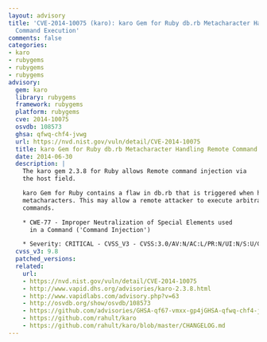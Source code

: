 ```yaml
---
layout: advisory
title: 'CVE-2014-10075 (karo): karo Gem for Ruby db.rb Metacharacter Handling Remote
  Command Execution'
comments: false
categories:
- karo
- rubygems
- rubygems
- rubygems
advisory:
  gem: karo
  library: rubygems
  framework: rubygems
  platform: rubygems
  cve: 2014-10075
  osvdb: 108573
  ghsa: qfwq-chf4-jvwg
  url: https://nvd.nist.gov/vuln/detail/CVE-2014-10075
  title: karo Gem for Ruby db.rb Metacharacter Handling Remote Command Execution
  date: 2014-06-30
  description: |
    The karo gem 2.3.8 for Ruby allows Remote command injection via
    the host field.

    karo Gem for Ruby contains a flaw in db.rb that is triggered when handling
    metacharacters. This may allow a remote attacker to execute arbitrary
    commands.

    * CWE-77 - Improper Neutralization of Special Elements used
      in a Command ('Command Injection')

    * Severity: CRITICAL - CVSS_V3 - CVSS:3.0/AV:N/AC:L/PR:N/UI:N/S:U/C:H/I:H/A:H
  cvss_v3: 9.8
  patched_versions: 
  related:
    url:
    - https://nvd.nist.gov/vuln/detail/CVE-2014-10075
    - http://www.vapid.dhs.org/advisories/karo-2.3.8.html
    - http://www.vapidlabs.com/advisory.php?v=63
    - http://osvdb.org/show/osvdb/108573
    - https://github.com/advisories/GHSA-qf67-vmxx-gp4jGHSA-qfwq-chf4-jvwg.json
    - https://github.com/rahult/karo
    - https://github.com/rahult/karo/blob/master/CHANGELOG.md
---
```

